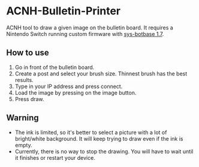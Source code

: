 # ACNH-Bulletin-Printer

ACNH tool to draw a given image on the bulletin board. It requires a Nintendo Switch running custom firmware with [sys-botbase 1.7](https://github.com/olliz0r/sys-botbase).

## How to use

1) Go in front of the bulletin board.
2) Create a post and select your brush size. Thinnest brush has the best results.
4) Type in your IP address and press connect.
5) Load the image by pressing on the image button.
6) Press draw.

## Warning
* The ink is limited, so it's better to select a picture with a lot of bright/white background. It will keep trying to draw even if the ink is empty.
* Currently, there is no way to stop the drawing. You will have to wait until it finishes or restart your device.